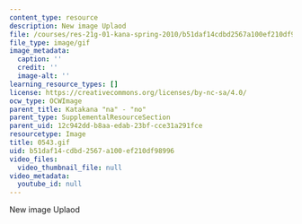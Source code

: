 ```yaml
---
content_type: resource
description: New image Uplaod
file: /courses/res-21g-01-kana-spring-2010/b51daf14cdbd2567a100ef210df98996_0543.gif
file_type: image/gif
image_metadata:
  caption: ''
  credit: ''
  image-alt: ''
learning_resource_types: []
license: https://creativecommons.org/licenses/by-nc-sa/4.0/
ocw_type: OCWImage
parent_title: Katakana "na" - "no"
parent_type: SupplementalResourceSection
parent_uid: 12c942dd-b8aa-edab-23bf-cce31a291fce
resourcetype: Image
title: 0543.gif
uid: b51daf14-cdbd-2567-a100-ef210df98996
video_files:
  video_thumbnail_file: null
video_metadata:
  youtube_id: null
---
```

New image Uplaod